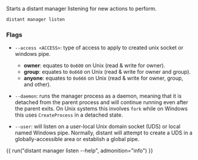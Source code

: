 Starts a distant manager listening for new actions to perform.

```sh
distant manager listen
```

### Flags

* `--access <ACCESS>`: type of access to apply to created unix socket or windows pipe.

    * **owner**: equates to `0o600` on Unix (read & write for owner).
    * **group**: equates to `0o660` on Unix (read & write for owner and group).
    * **anyone**: equates to `0o666` on Unix (read & write for owner, group,
      and other).

* `--daemon`: runs the manager process as a daemon, meaning that it is detached
  from the parent process and will continue running even after the parent
  exits. On Unix systems this involves `fork` while on Windows this uses
  `CreateProcess` in a detached state.

* `--user`: will listen on a user-local Unix domain socket (UDS) or local named
  Windows pipe. Normally, distant will attempt to create a UDS in a
  globally-accessible area or establish a global pipe.

{{ run("distant manager listen --help", admonition="info") }}
